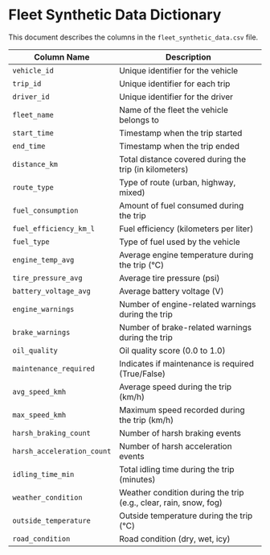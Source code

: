 
# Fleet Synthetic Data Dictionary

This document describes the columns in the `fleet_synthetic_data.csv` file.

| Column Name                | Description                                                                 |
|---------------------------|-----------------------------------------------------------------------------|
| `vehicle_id`              | Unique identifier for the vehicle                                           |
| `trip_id`                 | Unique identifier for each trip                                            |
| `driver_id`               | Unique identifier for the driver                                           |
| `fleet_name`              | Name of the fleet the vehicle belongs to                                   |
| `start_time`              | Timestamp when the trip started                                            |
| `end_time`                | Timestamp when the trip ended                                              |
| `distance_km`            | Total distance covered during the trip (in kilometers)                      |
| `route_type`             | Type of route (urban, highway, mixed)                                       |
| `fuel_consumption`       | Amount of fuel consumed during the trip                                     |
| `fuel_efficiency_km_l`   | Fuel efficiency (kilometers per liter)                                      |
| `fuel_type`              | Type of fuel used by the vehicle                                            |
| `engine_temp_avg`        | Average engine temperature during the trip (°C)                             |
| `tire_pressure_avg`      | Average tire pressure (psi)                                                 |
| `battery_voltage_avg`    | Average battery voltage (V)                                                 |
| `engine_warnings`        | Number of engine-related warnings during the trip                           |
| `brake_warnings`         | Number of brake-related warnings during the trip                            |
| `oil_quality`            | Oil quality score (0.0 to 1.0)                                               |
| `maintenance_required`   | Indicates if maintenance is required (True/False)                           |
| `avg_speed_kmh`          | Average speed during the trip (km/h)                                        |
| `max_speed_kmh`          | Maximum speed recorded during the trip (km/h)                               |
| `harsh_braking_count`    | Number of harsh braking events                                              |
| `harsh_acceleration_count` | Number of harsh acceleration events                                       |
| `idling_time_min`        | Total idling time during the trip (minutes)                                 |
| `weather_condition`      | Weather condition during the trip (e.g., clear, rain, snow, fog)            |
| `outside_temperature`    | Outside temperature during the trip (°C)                                    |
| `road_condition`         | Road condition (dry, wet, icy)                                              |
